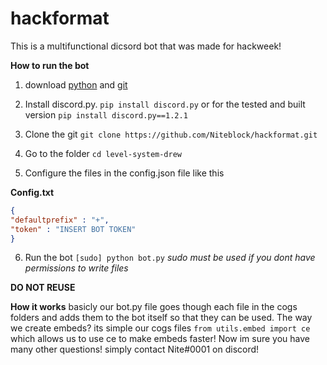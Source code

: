 # hackformat
This is a multifunctional dicsord bot that was made for hackweek!

**How to run the bot**

1. download [python](https://python.org) and [git](https://git.com)

2. Install discord.py. `pip install discord.py` or for the tested and built version `pip install discord.py==1.2.1`

3. Clone the git `git clone https://github.com/Niteblock/hackformat.git`

4. Go to the folder `cd level-system-drew`

5. Configure the files in the config.json file like this

**Config.txt**

```json
{
"defaultprefix" : "+",
"token" : "INSERT BOT TOKEN"
}
```



6. Run the bot `[sudo] python bot.py`
*sudo must be used if you dont have permissions to write files*

**DO NOT REUSE**


**How it works**
basicly our bot.py file goes though each file in the cogs folders and adds them to the bot itself so that they can be used. The way we create embeds? its simple our cogs files `from utils.embed import ce` which allows us to use ce to make embeds faster! Now im sure you have many other questions! simply contact Nite#0001 on discord!
